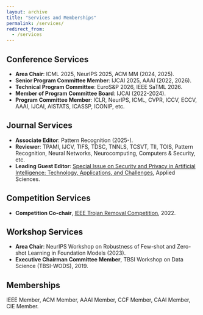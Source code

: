 ```yaml
---
layout: archive
title: "Services and Memberships"
permalink: /services/
redirect_from:
  - /services
---
```




## Conference Services
* **Area Chair**: ICML 2025, NeurIPS 2025, ACM MM (2024, 2025).
* **Senior Program Committee Member**: IJCAI 2025, AAAI (2022, 2026).
* **Technical Program Committee**: EuroS&P 2026, IEEE SaTML 2026.
* **Member of Program Committee Board**: IJCAI (2022-2024).
* **Program Committee Member**: ICLR, NeurIPS, ICML, CVPR, ICCV, ECCV, AAAI, IJCAI, AISTATS, ICASSP, ICONIP, etc.


## Journal Services
- **Associate Editor**: Pattern Recognition (2025-).
- **Reviewer**: TPAMI, IJCV, TIFS, TDSC, TNNLS, TCSVT, TII, TOIS, Pattern Recognition, Neural Networks, Neurocomputing, Computers & Security, etc.
- **Leading Guest Editor**: [Special Issue on Security and Privacy in Artificial Intelligence: Technology, Applications, and Challenges](https://www.mdpi.com/journal/applsci/special_issues/BLU6K1M55X), Applied Sciences.

## Competition Services
* **Competition Co-chair**, [IEEE Trojan Removal Competition](http://www.trojan-removal.com/), 2022.

## Workshop Services
* **Area Chair**: NeurIPS Workshop on Robustness of Few-shot and Zero-shot Learning in Foundation Models (2023).
* **Executive Chairman Committee Member**, TBSI Workshop on Data Science (TBSI-WODS), 2019.

## Memberships
IEEE Member, ACM Member, AAAI Member, CCF Member, CAAI Member, CIE Member.
